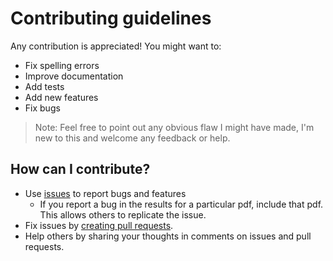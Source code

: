 # Contributing guidelines

Any contribution is appreciated! You might want to:

* Fix spelling errors
* Improve documentation
* Add tests
* Add new features
* Fix bugs

> Note: Feel free to point out any obvious flaw I might have made, I'm new to this and welcome any feedback or help.

## How can I contribute?

* Use [issues](https://github.com/KunalGehlot/ezlogger/issues) to report bugs and features
    - If you report a bug in the results for a particular pdf, include that pdf. This allows others to replicate the
     issue. 
* Fix issues by [creating pull requests](https://help.github.com/en/articles/creating-a-pull-request).
* Help others by sharing your thoughts in comments on issues and pull requests.